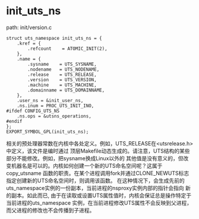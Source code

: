 init_uts_ns
========================================

path: init/version.c
```
struct uts_namespace init_uts_ns = {
    .kref = {
        .refcount    = ATOMIC_INIT(2),
    },
    .name = {
        .sysname    = UTS_SYSNAME,
        .nodename   = UTS_NODENAME,
        .release    = UTS_RELEASE,
        .version    = UTS_VERSION,
        .machine    = UTS_MACHINE,
        .domainname = UTS_DOMAINNAME,
    },
    .user_ns = &init_user_ns,
    .ns.inum = PROC_UTS_INIT_INO,
#ifdef CONFIG_UTS_NS
    .ns.ops = &utsns_operations,
#endif
};
EXPORT_SYMBOL_GPL(init_uts_ns);
```

相关的预处理器常数在内核中各处定义。例如，UTS_RELEASE在<utsrelease.h>中定义，该文件是编时通过
顶层Makefile动态生成的。请注意，UTS结构的某些部分不能修改。例如，把sysname换成Linux以外的
其他值是没有意义的，但改变机器名是可以的。内核如何创建一个新的UTS命名空间呢？这属于copy_utsname
函数的职责。在某个进程调用fork并通过CLONE_NEWUTS标志指定创建新的UTS命名空间时，则调用该函数。
在这种情况下，会生成先前的uts_namespace实例的一份副本，当前进程的nsproxy实例内部的指针会指向
新的副本。如此而已, 由于在读取或设置UTS属性值时，内核会保证总是操作特定于当前进程的uts_namespace
实例，在当前进程修改UTS属性不会反映到父进程，而父进程的修改也不会传播到子进程。